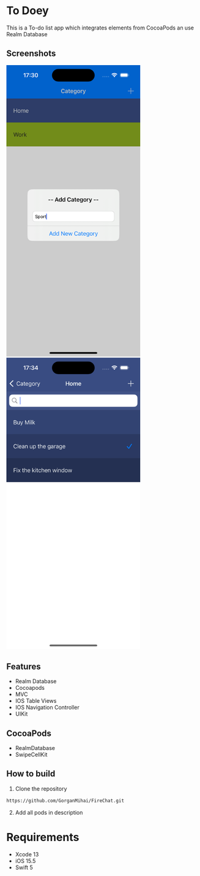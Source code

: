 To Doey
==========================
This is a To-do list app which integrates elements from CocoaPods an use Realm Database

## Screenshots
<img src="./Img/addCategory.png" width = 350 style="padding-right:70" > <img src="./Img/inCategory.png" width = 350 >


## Features
* Realm Database
* Cocoapods
* MVC
* IOS Table Views
* IOS Navigation Controller
* UIKit 

## CocoaPods
* RealmDatabase
* SwipeCellKit

## How to build

1) Clone the repository

```bash
https://github.com/GorganMihai/FireChat.git
```

2) Add all pods in description

# Requirements 

* Xcode 13
* iOS 15.5
* Swift 5
